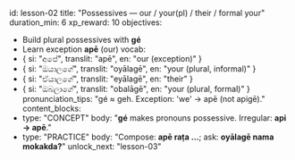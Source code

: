 id: lesson-02
title: "Possessives — our / your(pl) / their / formal your"
duration_min: 6
xp_reward: 10
objectives:
  - Build plural possessives with **gé**
  - Learn exception **apē** (our)
vocab:
  - { si: "අපේ", translit: "apē", en: "our (exception)" }
  - { si: "ඔයාලගේ", translit: "oyālagē", en: "your (plural, informal)" }
  - { si: "ඒයාලගේ", translit: "eyālagē", en: "their" }
  - { si: "ඔබලාගේ", translit: "obalāgē", en: "your (plural, formal)" }
pronunciation_tips: "gé ≈ geh. Exception: 'we' → apē (not apigē)."
content_blocks:
  - type: "CONCEPT"
    body: "**gé** makes pronouns possessive. Irregular: **api → apē**."
  - type: "PRACTICE"
    body: "Compose: **apē raṭa …**; ask: **oyālagē nama mokakda?**"
unlock_next: "lesson-03"
